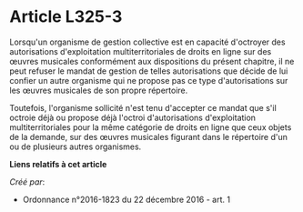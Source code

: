 # Article L325-3

Lorsqu'un organisme de gestion collective est en capacité d'octroyer des autorisations d'exploitation multiterritoriales de
droits en ligne sur des œuvres musicales conformément aux dispositions du présent chapitre, il ne peut refuser le mandat de
gestion de telles autorisations que décide de lui confier un autre organisme qui ne propose pas ce type d'autorisations sur
les œuvres musicales de son propre répertoire. 

Toutefois, l'organisme sollicité n'est tenu d'accepter ce mandat que s'il octroie déjà ou propose déjà l'octroi
d'autorisations d'exploitation multiterritoriales pour la même catégorie de droits en ligne que ceux objets de la demande,
sur des œuvres musicales figurant dans le répertoire d'un ou de plusieurs autres organismes.

**Liens relatifs à cet article**

_Créé par_:

  - Ordonnance n°2016-1823 du 22 décembre 2016 - art. 1
